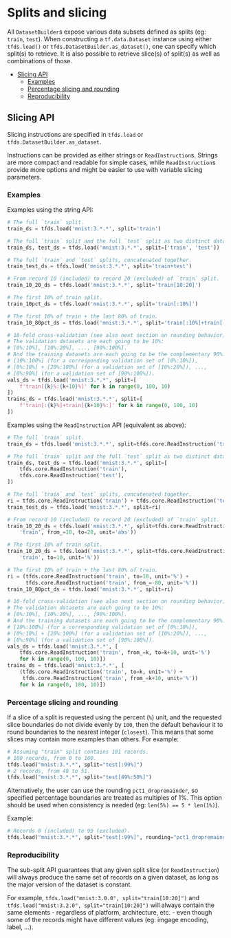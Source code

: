 # Splits and slicing

All `DatasetBuilder`s expose various data subsets defined as splits (eg:
`train`, `test`). When constructing a `tf.data.Dataset` instance using either
`tfds.load()` or `tfds.DatasetBuilder.as_dataset()`, one can specify which
split(s) to retrieve. It is also possible to retrieve slice(s) of split(s)
as well as combinations of those.

*   [Slicing API](#slicing-api)
    *   [Examples](#examples)
    *   [Percentage slicing and rounding](#percentage-slicing-and-rounding)
    *   [Reproducibility](#reproducibility)

## Slicing API

Slicing instructions are specified in `tfds.load` or `tfds.DatasetBuilder.as_dataset`.

Instructions can be provided as either strings or `ReadInstruction`s. Strings
are more compact and readable for simple cases, while `ReadInstruction`s provide
more options and might be easier to use with variable slicing parameters.

### Examples

Examples using the string API:

```py
# The full `train` split.
train_ds = tfds.load('mnist:3.*.*', split='train')

# The full `train` split and the full `test` split as two distinct datasets.
train_ds, test_ds = tfds.load('mnist:3.*.*', split=['train', 'test'])

# The full `train` and `test` splits, concatenated together.
train_test_ds = tfds.load('mnist:3.*.*', split='train+test')

# From record 10 (included) to record 20 (excluded) of `train` split.
train_10_20_ds = tfds.load('mnist:3.*.*', split='train[10:20]')

# The first 10% of train split.
train_10pct_ds = tfds.load('mnist:3.*.*', split='train[:10%]')

# The first 10% of train + the last 80% of train.
train_10_80pct_ds = tfds.load('mnist:3.*.*', split='train[:10%]+train[-80%:]')

# 10-fold cross-validation (see also next section on rounding behavior):
# The validation datasets are each going to be 10%:
# [0%:10%], [10%:20%], ..., [90%:100%].
# And the training datasets are each going to be the complementary 90%:
# [10%:100%] (for a corresponding validation set of [0%:10%]),
# [0%:10%] + [20%:100%] (for a validation set of [10%:20%]), ...,
# [0%:90%] (for a validation set of [90%:100%]).
vals_ds = tfds.load('mnist:3.*.*', split=[
    f'train[{k}%:{k+10}%]' for k in range(0, 100, 10)
])
trains_ds = tfds.load('mnist:3.*.*', split=[
    f'train[:{k}%]+train[{k+10}%:]' for k in range(0, 100, 10)
])
```

Examples using the `ReadInstruction` API (equivalent as above):

```py
# The full `train` split.
train_ds = tfds.load('mnist:3.*.*', split=tfds.core.ReadInstruction('train'))

# The full `train` split and the full `test` split as two distinct datasets.
train_ds, test_ds = tfds.load('mnist:3.*.*', split=[
    tfds.core.ReadInstruction('train'),
    tfds.core.ReadInstruction('test'),
])

# The full `train` and `test` splits, concatenated together.
ri = tfds.core.ReadInstruction('train') + tfds.core.ReadInstruction('test')
train_test_ds = tfds.load('mnist:3.*.*', split=ri)

# From record 10 (included) to record 20 (excluded) of `train` split.
train_10_20_ds = tfds.load('mnist:3.*.*', split=tfds.core.ReadInstruction(
    'train', from_=10, to=20, unit='abs'))

# The first 10% of train split.
train_10_20_ds = tfds.load('mnist:3.*.*', split=tfds.core.ReadInstruction(
    'train', to=10, unit='%'))

# The first 10% of train + the last 80% of train.
ri = (tfds.core.ReadInstruction('train', to=10, unit='%') +
      tfds.core.ReadInstruction('train', from_=-80, unit='%'))
train_10_80pct_ds = tfds.load('mnist:3.*.*', split=ri)

# 10-fold cross-validation (see also next section on rounding behavior):
# The validation datasets are each going to be 10%:
# [0%:10%], [10%:20%], ..., [90%:100%].
# And the training datasets are each going to be the complementary 90%:
# [10%:100%] (for a corresponding validation set of [0%:10%]),
# [0%:10%] + [20%:100%] (for a validation set of [10%:20%]), ...,
# [0%:90%] (for a validation set of [90%:100%]).
vals_ds = tfds.load('mnist:3.*.*', [
    tfds.core.ReadInstruction('train', from_=k, to=k+10, unit='%')
    for k in range(0, 100, 10)])
trains_ds = tfds.load('mnist:3.*.*', [
    (tfds.core.ReadInstruction('train', to=k, unit='%') +
     tfds.core.ReadInstruction('train', from_=k+10, unit='%'))
    for k in range(0, 100, 10)])
```

### Percentage slicing and rounding

If a slice of a split is requested using the percent (`%`) unit, and the
requested slice boundaries do not divide evenly by `100`, then the default
behaviour it to round boundaries to the nearest integer (`closest`). This means
that some slices may contain more examples than others. For example:

```py
# Assuming "train" split contains 101 records.
# 100 records, from 0 to 100.
tfds.load("mnist:3.*.*", split="test[:99%]")
# 2 records, from 49 to 51.
tfds.load("mnist:3.*.*", split="test[49%:50%]")
```

Alternatively, the user can use the rounding `pct1_dropremainder`, so specified
percentage boundaries are treated as multiples of 1%. This option should be used
when consistency is needed (eg: `len(5%) == 5 * len(1%)`).

Example:

```py
# Records 0 (included) to 99 (excluded).
tfds.load("mnist:3.*.*", split="test[:99%]", rounding="pct1_dropremainder")
```

### Reproducibility

The sub-split API guarantees that any given split slice (or `ReadInstruction`)
will always produce the same set of records on a given dataset, as long as the
major version of the dataset is constant.

For example, `tfds.load("mnist:3.0.0", split="train[10:20]")` and
`tfds.load("mnist:3.2.0", split="train[10:20]")` will always contain the same
elements - regardless of platform, architecture, etc. - even though some of
the records might have different values (eg: imgage encoding, label, ...).
